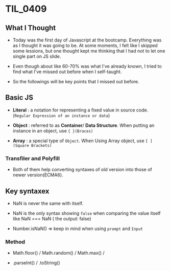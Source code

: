 # TIL_0409

## What I Thought 

 - Today was the first day of Javascript at the bootcamp. Everything was as I thought it was going to be. At some moments, I felt like I skipped some lessions, but one thought kept me thinking that I had not to let one single part on JS slide.

 - Even though about like 60-70% was what I've already known, I tried to find what I've missed out before when I self-taught.

 - So the followings will be key points that I missed out before.



## Basic JS

- **Literal** : a notation for representing a fixed value in source code. (`Regular Expression of an instance or data`)

- **Object** : referred to as **Container**/ **Data Structure**. When putting an instance in an object, use `{ }(Braces)`

- **Array** : a special type of `Object`. When Using Array object, use `[ ](Square Brackets)`

### Transfiler and Polyfill ###

- Both of them help converting syntaxes of old version into those of newer version(ECMA6).



## Key syntaxex ##

- NaN is never the same with itself.

- NaN is the only syntax showing `false` when comparing the value itself like NaN === NaN ( the output: false)

- Number.isNaN() => keep in mind when using `prompt` and `Input`


### Method ###

- Math.floor() / Math.random() / Math.max() / 

- .parseInt() / .toString()




